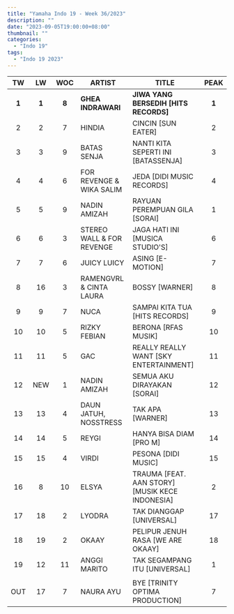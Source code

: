 ```yaml
---
title: "Yamaha Indo 19 - Week 36/2023"
description: ""
date: "2023-09-05T19:00:00+08:00"
thumbnail: ""
categories:
  - "Indo 19"
tags:
  - "Indo 19 2023"
---
```

<!--more-->
|TW|LW|WOC|ARTIST|TITLE|PEAK|
|:----:|:----:|:----:|----|----|:----:|
|**1**|**1**|**8**|**GHEA INDRAWARI**|**JIWA YANG BERSEDIH [HITS RECORDS]**|**1**|
|2|2|7|HINDIA|CINCIN [SUN EATER]|2|
|3|3|9|BATAS SENJA|NANTI KITA SEPERTI INI [BATASSENJA]|3|
|4|4|6|FOR REVENGE & WIKA SALIM|JEDA [DIDI MUSIC RECORDS]|4|
|5|5|9|NADIN AMIZAH|RAYUAN PEREMPUAN GILA [SORAI]|1|
|6|6|3|STEREO WALL & FOR REVENGE|JAGA HATI INI [MUSICA STUDIO'S]|6|
|7|7|6|JUICY LUICY|ASING [E-MOTION]|7|
|8|16|3|RAMENGVRL & CINTA LAURA|BOSSY [WARNER]|8|
|9|9|7|NUCA|SAMPAI KITA TUA [HITS RECORDS]|9|
|10|10|5|RIZKY FEBIAN|BERONA [RFAS MUSIK]|10|
|11|11|5|GAC|REALLY REALLY WANT [SKY ENTERTAINMENT]|11|
|12|NEW|1|NADIN AMIZAH|SEMUA AKU DIRAYAKAN [SORAI]|12|
|13|13|4|DAUN JATUH, NOSSTRESS|TAK APA [WARNER]|13|
|14|14|5|REYGI|HANYA BISA DIAM [PRO M]|14|
|15|15|4|VIRDI|PESONA [DIDI MUSIC]|15|
|16|8|10|ELSYA|TRAUMA [FEAT. AAN STORY] [MUSIK KECE INDONESIA]|2|
|17|18|2|LYODRA|TAK DIANGGAP [UNIVERSAL]|17|
|18|19|2|OKAAY|PELIPUR JENUH RASA [WE ARE OKAAY]|18|
|19|12|11|ANGGI MARITO|TAK SEGAMPANG ITU [UNIVERSAL]|1|
| | | | | | |
|OUT|17|7|NAURA AYU|BYE [TRINITY OPTIMA PRODUCTION]|7|
